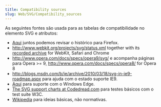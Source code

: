 ```yaml
---
title: Compatibility sources
slug: Web/SVG/Compatibility_sources
---
```

As seguintes fontes são usada para as tabelas de compatibilidade no elemento SVG e atributos:

- [Aqui](/En/SVG_in_Firefox) juntos podemos revisar o histórico para Firefox.
- <http://www.webkit.org/projects/svg/status.xml> together with its [recorded archive](http://wayback.archive.org/web/*/http://www.webkit.org/projects/svg/status.xml) for WebKit, Safari and Chrome
- <http://www.opera.com/docs/specs/opera9/svg/> e acompanha páginas para Opera >= 9, <http://www.opera.com/docs/specs/opera8/> for Opera 8
- <http://blogs.msdn.com/b/ie/archive/2010/03/18/svg-in-ie9-roadmap.aspx> para ajuda com o estado suporte IE9.
- [Aqui](http://blogs.windows.com/msedgedev/) para suporte com o Windows Edge.
- [The SVG support charts at Codedread.com](http://www.codedread.com/svg-support.php) para testes básicos com o test suite W3C.
- [Wikipedia](http://en.wikipedia.org/wiki/SVG) para ideias básicas, não normativas.
